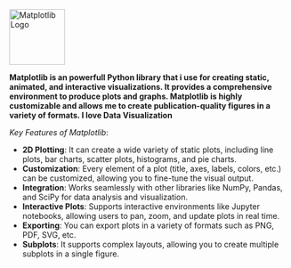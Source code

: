 <img src="https://matplotlib.org/_static/images/logo2.svg" alt="Matplotlib Logo" width="100"/>

**Matplotlib is an powerfull Python library that i use for creating static, animated, and interactive visualizations. It provides a comprehensive environment to produce plots and graphs. Matplotlib is highly customizable and allows me to create publication-quality figures in a variety of formats. I love Data Visualization**

*Key Features of Matplotlib*:

- **2D Plotting**: It can create a wide variety of static plots, including line plots, bar charts, scatter plots, histograms, and pie charts.
- **Customization**: Every element of a plot (title, axes, labels, colors, etc.) can be customized, allowing you to fine-tune the visual output.
- **Integration**: Works seamlessly with other libraries like NumPy, Pandas, and SciPy for data analysis and visualization.
- **Interactive Plots**: Supports interactive environments like Jupyter notebooks, allowing users to pan, zoom, and update plots in real time.
- **Exporting**: You can export plots in a variety of formats such as PNG, PDF, SVG, etc.
- **Subplots**: It supports complex layouts, allowing you to create multiple subplots in a single figure.
